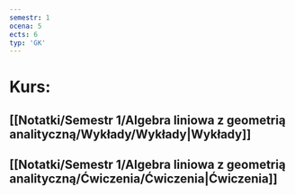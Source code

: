 ```yaml
---
semestr: 1
ocena: 5
ects: 6
typ: 'GK'
---
```


# Kurs:
## [[Notatki/Semestr 1/Algebra liniowa z geometrią analityczną/Wykłady/Wykłady|Wykłady]]
## [[Notatki/Semestr 1/Algebra liniowa z geometrią analityczną/Ćwiczenia/Ćwiczenia|Ćwiczenia]]